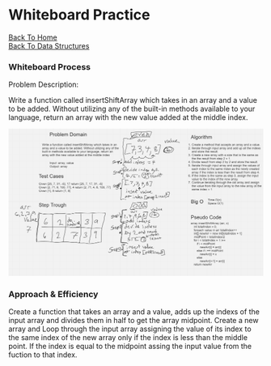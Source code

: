 # Whiteboard Practice

[Back To Home](../../../../../../../../README.md)  
[Back To Data Structures](../../../../../../README.md)

### Whiteboard Process
Problem Description:

Write a function called insertShiftArray which takes in an array and a value to be added. Without utilizing any of the built-in methods available to your language, return an array with the new value added at the middle index.

![array-reverse01](array-insert-shift.png)

### Approach & Efficiency

Create a function that takes an array and a value, adds up the indexs of the input array and divides them in half to get the array midpoint.  Create a new array and Loop through the input array assigning the value of its index to the same index of the new array only if the index is less than the middle point. If the index is equal to the midpoint assing the input value from the fuction to that index.
